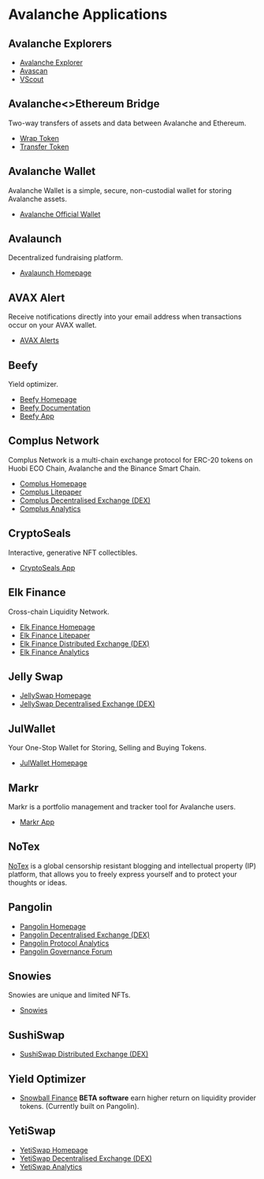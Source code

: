 # Avalanche Applications

## Avalanche Explorers

* [Avalanche Explorer](https://explorer.avax.network)
* [Avascan](https://avascan.info)
* [VScout](https://vscout.io)

## Avalanche<>Ethereum Bridge

Two-way transfers of assets and data between Avalanche and Ethereum.

* [Wrap Token](https://aeb.xyz/#/wrap)
* [Transfer Token](https://aeb.xyz/#/transfer)

## Avalanche Wallet

Avalanche Wallet is a simple, secure, non-custodial wallet for storing Avalanche assets.

* [Avalanche Official Wallet](https://wallet.avax.network)

## Avalaunch

Decentralized fundraising platform.

* [Avalaunch Homepage](https://avalaunch.app)

## AVAX Alert

Receive notifications directly into your email address when transactions occur on your AVAX wallet.

* [AVAX Alerts](https://avaxalert.com)

## Beefy

Yield optimizer.

* [Beefy Homepage](https://beefy.finance)
* [Beefy Documentation](https://docs.beefy.finance/beefyfinance)
* [Beefy App](https://avax.beefy.finance)

## Complus Network

Complus Network is a multi-chain exchange protocol for ERC-20 tokens on Huobi ECO Chain, Avalanche and the Binance Smart Chain.

* [Complus Homepage](https://complus.network)
* [Complus Litepaper](https://complus.exchange/litepaper.pdf)
* [Complus Decentralised Exchange (DEX)](https://avadex.complus.exchange/#/swap)
* [Complus Analytics](https://avagraph.live/#/home)

## CryptoSeals

Interactive, generative NFT collectibles.

* [CryptoSeals App](https://cryptoseals.art)

## Elk Finance

Cross-chain Liquidity Network.

* [Elk Finance Homepage](https://elk.finance)
* [Elk Finance Litepaper](https://elk.finance/litepaper.html)
* [Elk Finance Distributed Exchange (DEX)](https://avax.elk.finance/#/swap)
* [Elk Finance Analytics](https://avax-info.elk.finance)

## Jelly Swap

* [JellySwap Homepage](https://jelly.market)
* [JellySwap Decentralised Exchange (DEX)](https://app.jelly.market/swap)

## JulWallet

Your One-Stop Wallet for Storing, Selling and Buying Tokens.

* [JulWallet Homepage](https://justliquidity.org/app)

## Markr

Markr is a portfolio management and tracker tool for Avalanche users.

* [Markr App](https://markr.io/#/pools)

## NoTex

[NoTex](https://www.notex.ch) is a global censorship resistant blogging and intellectual property (IP) platform, that allows you to freely express yourself and to protect your thoughts or ideas.

## Pangolin

* [Pangolin Homepage](https://pangolin.exchange)
* [Pangolin Decentralised Exchange (DEX)](https://app.pangolin.exchange)
* [Pangolin Protocol Analytics](https://info.pangolin.exchange)
* [Pangolin Governance Forum](https://gov.pangolin.exchange)

## Snowies

Snowies are unique and limited NFTs.

* [Snowies](https://snowies.xyz)

## SushiSwap

* [SushiSwap Distributed Exchange (DEX)](https://exchange.sushi.com/#/swap)

## Yield Optimizer

* [Snowball Finance](https://snowballfinance.info) **BETA software** earn higher return on liquidity provider tokens. (Currently built on Pangolin).

## YetiSwap

* [YetiSwap Homepage](https://yetiswap.app/)
* [YetiSwap Decentralised Exchange (DEX)](https://exchange.yetiswap.app/#/swap)
* [YetiSwap Analytics](https://info.yetiswap.app/)
